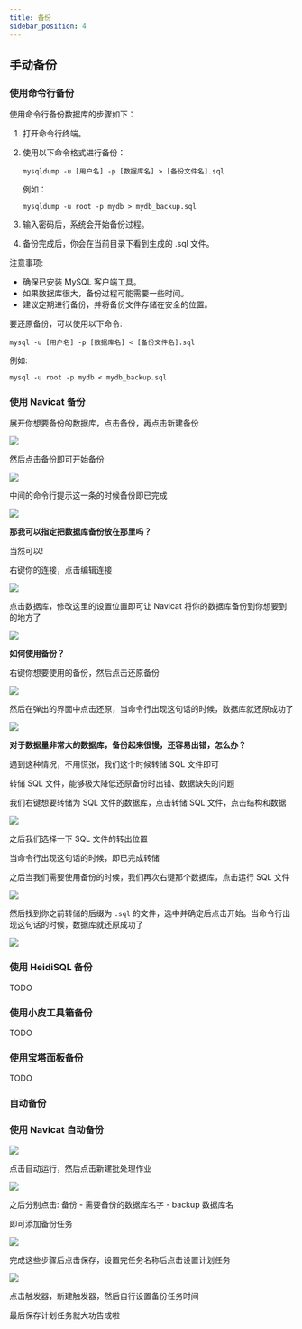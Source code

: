 ```yaml
---
title: 备份
sidebar_position: 4
---
```


## 手动备份

### 使用命令行备份

使用命令行备份数据库的步骤如下：

1. 打开命令行终端。

2. 使用以下命令格式进行备份：

   ```shell
   mysqldump -u [用户名] -p [数据库名] > [备份文件名].sql
   ```

   例如：

   ```shell
   mysqldump -u root -p mydb > mydb_backup.sql
   ```

3. 输入密码后，系统会开始备份过程。

4. 备份完成后，你会在当前目录下看到生成的 .sql 文件。

注意事项:

- 确保已安装 MySQL 客户端工具。
- 如果数据库很大，备份过程可能需要一些时间。
- 建议定期进行备份，并将备份文件存储在安全的位置。

要还原备份，可以使用以下命令:

```shell
mysql -u [用户名] -p [数据库名] < [备份文件名].sql
```

例如:

```shell
mysql -u root -p mydb < mydb_backup.sql
```

### 使用 Navicat 备份

展开你想要备份的数据库，点击备份，再点击新建备份

![](_images/35.png)

然后点击备份即可开始备份

![](_images/36.png)

中间的命令行提示这一条的时候备份即已完成

![](_images/37.png)

**那我可以指定把数据库备份放在那里吗？**

当然可以!

右键你的连接，点击编辑连接

![](_images/38.png)

点击数据库，修改这里的设置位置即可让 Navicat 将你的数据库备份到你想要到的地方了

![](_images/39.png)

**如何使用备份？**

右键你想要使用的备份，然后点击还原备份

![](_images/40.png)

然后在弹出的界面中点击还原，当命令行出现这句话的时候，数据库就还原成功了

![](_images/41.png)

**对于数据量非常大的数据库，备份起来很慢，还容易出错，怎么办？**

遇到这种情况，不用慌张，我们这个时候转储 SQL 文件即可

转储 SQL 文件，能够极大降低还原备份时出错、数据缺失的问题

我们右键想要转储为 SQL 文件的数据库，点击转储 SQL 文件，点击结构和数据

![](_images/42.png)

之后我们选择一下 SQL 文件的转出位置

当命令行出现这句话的时候，即已完成转储

之后当我们需要使用备份的时候，我们再次右键那个数据库，点击运行 SQL 文件

![](_images/44.png)

然后找到你之前转储的后缀为 `.sql` 的文件，选中并确定后点击开始。当命令行出现这句话的时候，数据库就还原成功了

![](_images/45.png)

### 使用 HeidiSQL 备份

TODO

### 使用小皮工具箱备份

TODO

### 使用宝塔面板备份

TODO

### 自动备份

### 使用 Navicat 自动备份

![](_images/31.png)

点击自动运行，然后点击新建批处理作业

![](_images/32.png)

之后分别点击: 备份 - 需要备份的数据库名字 - backup 数据库名

即可添加备份任务

![](_images/33.png)

完成这些步骤后点击保存，设置完任务名称后点击设置计划任务

![](_images/34.png)

点击触发器，新建触发器，然后自行设置备份任务时间

最后保存计划任务就大功告成啦
